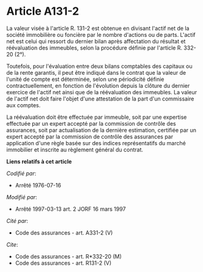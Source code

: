# Article A131-2

La valeur visée à l'article R. 131-2 est obtenue en divisant l'actif net de la société immobilière ou foncière par le nombre
d'actions ou de parts. L'actif net est celui qui ressort du dernier bilan après affectation du résultat et réévaluation des
immeubles, selon la procédure définie par l'article R. 332-20 (2°).

Toutefois, pour l'évaluation entre deux bilans comptables des capitaux ou de la rente garantis, il peut être indiqué dans le
contrat que la valeur de l'unité de compte est déterminée, selon une périodicité définie contractuellement, en fonction de
l'évolution depuis la clôture du dernier exercice de l'actif net ainsi que de la réévaluation des immeubles. La valeur de
l'actif net doit faire l'objet d'une attestation de la part d'un commissaire aux comptes.

La réévaluation doit être effectuée par immeuble, soit par une expertise effectuée par un expert accepté par la commission de
contrôle des assurances, soit par actualisation de la dernière estimation, certifiée par un expert accepté par la commission
de contrôle des assurances par application d'une règle basée sur des indices représentatifs du marché immobilier et inscrite
au règlement général du contrat.

**Liens relatifs à cet article**

_Codifié par_:

  - Arrêté 1976-07-16

_Modifié par_:

  - Arrêté 1997-03-13 art. 2 JORF 16 mars 1997

_Cité par_:

  - Code des assurances - art. A331-2 (V)

_Cite_:

  - Code des assurances - art. R*332-20 (M)
  - Code des assurances - art. R131-2 (V)
